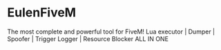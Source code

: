 # EulenFiveM
The most complete and powerful tool for FiveM! Lua executor | Dumper | Spoofer | Trigger Logger | Resource Blocker  ALL IN ONE
